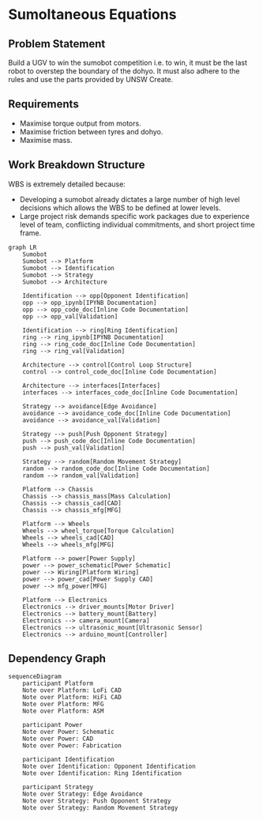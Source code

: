 # Sumoltaneous Equations

## Problem Statement

Build a UGV to win the sumobot competition i.e. to win, it must be the last robot to overstep the boundary of the dohyo. It must also adhere to the rules and use the parts provided by UNSW Create.

## Requirements

- Maximise torque output from motors.
- Maximise friction between tyres and dohyo.
- Maximise mass.

## Work Breakdown Structure

WBS is extremely detailed because:
- Developing a sumobot already dictates a large number of high level decisions which allows the WBS to be defined at lower levels.
- Large project risk demands specific work packages due to experience level of team, conflicting individual commitments, and short project time frame.

```mermaid
graph LR
    Sumobot
    Sumobot --> Platform
    Sumobot --> Identification
    Sumobot --> Strategy
    Sumobot --> Architecture

    Identification --> opp[Opponent Identification]
    opp --> opp_ipynb[IPYNB Documentation]
    opp --> opp_code_doc[Inline Code Documentation]
    opp --> opp_val[Validation]

    Identification --> ring[Ring Identification]
    ring --> ring_ipynb[IPYNB Documentation]
    ring --> ring_code_doc[Inline Code Documentation]
    ring --> ring_val[Validation]

    Architecture --> control[Control Loop Structure]
    control --> control_code_doc[Inline Code Documentation]

    Architecture --> interfaces[Interfaces]
    interfaces --> interfaces_code_doc[Inline Code Documentation]

    Strategy --> avoidance[Edge Avoidance]
    avoidance --> avoidance_code_doc[Inline Code Documentation]
    avoidance --> avoidance_val[Validation]

    Strategy --> push[Push Opponent Strategy]
    push --> push_code_doc[Inline Code Documentation]
    push --> push_val[Validation]

    Strategy --> random[Random Movement Strategy]
    random --> random_code_doc[Inline Code Documentation]
    random --> random_val[Validation]

    Platform --> Chassis
    Chassis --> chassis_mass[Mass Calculation]
    Chassis --> chassis_cad[CAD]
    Chassis --> chassis_mfg[MFG]

    Platform --> Wheels
    Wheels --> wheel_torque[Torque Calculation]
    Wheels --> wheels_cad[CAD]
    Wheels --> wheels_mfg[MFG]

    Platform --> power[Power Supply]
    power --> power_schematic[Power Schematic]
    power --> Wiring[Platform Wiring]
    power --> power_cad[Power Supply CAD]
    power --> mfg_power[MFG]

    Platform --> Electronics
    Electronics --> driver_mounts[Motor Driver]
    Electronics --> battery_mount[Battery]
    Electronics --> camera_mount[Camera]
    Electronics --> ultrasonic_mount[Ultrasonic Sensor]
    Electronics --> arduino_mount[Controller]
```

## Dependency Graph

```mermaid
sequenceDiagram
    participant Platform
    Note over Platform: LoFi CAD
    Note over Platform: HiFi CAD
    Note over Platform: MFG
    Note over Platform: ASM

    participant Power
    Note over Power: Schematic
    Note over Power: CAD
    Note over Power: Fabrication

    participant Identification
    Note over Identification: Opponent Identification
    Note over Identification: Ring Identification

    participant Strategy
    Note over Strategy: Edge Avoidance
    Note over Strategy: Push Opponent Strategy
    Note over Strategy: Random Movement Strategy
```
